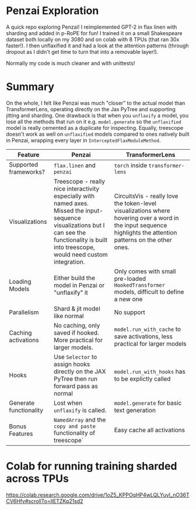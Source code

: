 # Penzai Exploration

A quick repo exploring Penzai! I reimplemented GPT-2 in flax linen with sharding and added in p-RoPE for fun! I trained it on a small Shakespeare dataset both locally on my 3080 and on colab with 8 TPUs (that ran 30x faster!).
I then unflaxified it and had a look at the attention patterns (through dropout as I didn't get time to turn that into a removable layer!).

Normally my code is much cleaner and with unittests!


# Summary

On the whole, I felt like Penzai was much "closer" to the actual model than TransformerLens, operating directly on the Jax PyTree and supporting jitting and sharding. One drawback is that when you `unflaxify` a model, you lose all the methods that run on it e.g. `model.generate` so the `unflaxified` model is really cemented as a duplicate for inspecting. Equally, treescope doesn't work as well on `unflaxified` models compared to ones natively built in Penzai, wrapping every layer in `InterceptedFlaxModuleMethod`.



| Feature | Penzai | TransformerLens|
|--------------------------|--------------------------|--------------------------|
| Supported frameworks? | `flax.linen` and `penzai` | `torch` inside `transformer-lens` |
|Visualizations | Treescope - really nice interactivity especially with named axes. Missed the input-sequence visualizations but I can see the functionality is built into treescope, would need custom integration. | CircuitsVis - really love the token-level visualizations where hovering over a word in the input sequence highlights the attention patterns on the other ones.|
|Loading Models | Either build the model in Penzai or "unflaxify" it | Only comes with small pre-loaded `HookedTransformer` models, difficult to define a new one|
|Parallelism | Shard & jit model like normal | No support |
|Caching activations | No caching, only saved if hooked. More practical for larger models. | `model.run_with_cache` to save activations, less practical for larger models |
|Hooks | Use `Selector` to assign hooks directly on the JAX PyTree then run forward pass as normal | `model.run_with_hooks` has to be explictly called|
|Generate functionality | Lost when `unflaxify` is called. | `model.generate` for basic text generation|
|Bonus Features | `NamedArray` and the `copy and paste` functionality of treescope` | Easy cache all activations|

# Colab for running training sharded across TPUs
https://colab.research.google.com/drive/1oZ5_KPPOqHP4wLQLYuvI_nO36TCV6Hfv#scrollTo=llETZKq21sd2